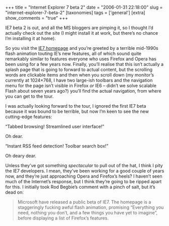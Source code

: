+++
title = "Internet Explorer 7 beta 2"
date = "2006-01-31 22:18:00"
slug = "internet-explorer-7-beta-2"
[taxonomies]
tags = ['general']
[extra]
show_comments = "true"
+++

IE7 beta 2 is out, and all the MS bloggers are pimping it, so I thought I’d actually check out the site (I might install it at work, but there’s no chance I’m installing it at home).

So you visit the [IE7 homepage](http://www.microsoft.com/windows/ie/ie7/default.mspx) and you’re greeted by a terrible mid-1990s flash animation touting IE’s new features, all of which sound quite remarkably similar to features everyone who uses Firefox and Opera has been using for a few years now. Finally, you’ll realise that this isn’t actually a splash page that is going to forward to actual content, but the scrolling words are clickable items and then when you scroll down (my monitor’s currently at 1024×768, I have two large-ish toolbars and the navigation menu for the page isn’t visible in Firefox *or* IE6 – didn’t we solve scalable Flash about seven years ago?) you’ll find the actual navigation, from where you can get to the tour.

I was actually looking forward to the tour, I ignored the first IE7 beta because it was bound to be terrible, but now I’m keen to see the new cutting-edge features:

<q>Tabbed browsing! Streamlined user interface!</q>

Oh dear.

<q>Instant RSS feed detection! Toolbar search box!</q>

Oh deary dear.

Unless they’ve got something *spectacular* to pull out of the hat, I think I pity the IE7 developers. I mean, they’ve been working for a good couple of years now, and they’re just approaching Opera and Firefox’s heels? I haven’t seen much of the Internet’s response, but I think they’re going to be ripped apart for this. I initially took Rod Begbie’s comment with a pinch of salt, but it’s dead on:

> Microsoft have released a public beta of IE7. The homepage is a staggeringly fucking awful flash animation, promising “Everything you need, nothing you don’t, and a few things you have yet to imagine”, before displaying a list of Firefox’s features.
